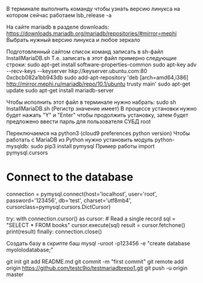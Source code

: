 В терминале выполнить команду чтобы узнать версию линукса на котором сейчас работаем
lsb_release -a

На сайте mariadb в разделе downloads:
https://downloads.mariadb.org/mariadb/repositories/#mirror=mephi
Выбрать нужный версию линукса и любое зеркало

Подготовленный сайтом список команд записать в sh-файл InstallMariaDB.sh
Т.е. записать в этот файл примерно следующие строки:
sudo apt-get install software-properties-common
sudo apt-key adv --recv-keys --keyserver hkp://keyserver.ubuntu.com:80 0xcbcb082a1bb943db
sudo add-apt-repository 'deb [arch=amd64,i386] http://mirror.mephi.ru/mariadb/repo/10.1/ubuntu trusty main'
sudo apt-get update
sudo apt-get install mariadb-server

Чтобы исполнить этот файл в терминале нужно набрать:
sudo sh InstallMariaDB.sh
(Регистр значение имеет)
В процессе установки нужно будет нажать "Y" и "Enter" чтобы продолжить установку, затем будет предложено ввести парль для пользователя СУБД root

Переключаемся на python3 (cloud9 preferences python version)
Чтобы работать с MariaDB из Python нужно установить модуль python-mysqldb:
sudo pip3 install pymysql
Пример работы
import pymysql.cursors

# Connect to the database
connection = pymysql.connect(host='localhost',
                             user='root',
                             password='123456',
                             db='test',
                             charset='utf8mb4',
                             cursorclass=pymysql.cursors.DictCursor)

try:
    with connection.cursor() as cursor:
        # Read a single record
        sql = "SELECT * FROM books"
        cursor.execute(sql)
        result = cursor.fetchone()
        print(result)
finally:
    connection.close()

Создать базу в скрипте баш
mysql -uroot -p123456 -e "create database myololodatabase;"

git init
git add README.md
git commit -m "first commit"
git remote add origin https://github.com/testc9io/testmariadbrepo1.git
git push -u origin master